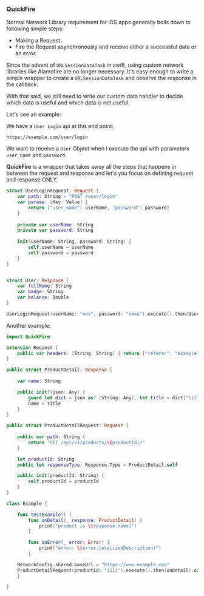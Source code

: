 ### QuickFire

Normal Network Library requirement for iOS apps generally boils down to following simple steps:

- Making a Request.
- Fire the Request asynchronously and receive either a successful data or an error.

Since the advent of `URLSessionDataTask` in swift, using custom network libraries like Alamofire are no longer necessary. It's easy enough to write a simple wrapper to create a `URLSessionDataTask` and observe the response in the callback.

With that said, we still need to write our custom data handler to decide which data is useful and which data is not useful.

Let's see an example:

We have a `User Login` api at this end point:

`https://example.com/user/login`

We want to receive a `User` Object when I execute the api with parameters `user_name` and `password`.


**QuickFire** is a wrapper that takes away all the steps that happens in between the request and response and let's you focus on defining request and response ONLY.

```swift
struct UserLoginRequest: Request {
    var path: String = "POST /user/login"
    var params: [Key: Value] {
        return ["user_name": userName, "password": password]
    }
    
    private var userName: String
    private var password: String
    
    init(userName: String, password: String) {
    	self.userName = userName
        self.password = password
    }
}


struct User: Response {
    var fullName: String
    var badge: String
    var balance: Double
}

UserLoginRequest(userName: "xxx", password: "xxxx").execute().then(User).catch(Error)

```

Another example:

```swift
import QuickFire

extension Request {
    public var headers: [String: String] { return ["referer": "example.com"] } // Common headers for all requests
}

public struct ProductDetail: Response {
	
    var name: String

    public init?(json: Any) {
        guard let dict = json as? [String: Any], let title = dict["title"] as? String else { return nil }
        name = title
    }
}

public struct ProductDetailRequest: Request {
	
    public var path: String {
        return "GET /api/v1/products/\(productId)/"
    }

    let productId: String
    public let responseType: Response.Type = ProductDetail.self

    public init(productId: String) {
        self.productId = productId
    }
}

class Example {

    func testExample() {
        func onDetail(_ response: ProductDetail) {
            print("product is \(response.name)")
        }

        func onError(_ error: Error) {
            print("error: \(error.localizedDescription)")
        }

    NetworkConfig.shared.baseUrl = "https://www.example.com"
    ProductDetailRequest(productId: "1111").execute().then(onDetail).catch(onError)
    }

}
```